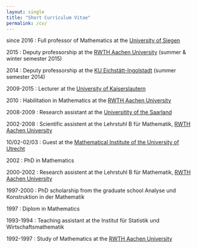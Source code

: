 ```yaml
---
layout: single
title: "Short Curriculum Vitae"
permalink: /cv/
---
```


since 2016
:   Full professor of Mathematics at the [University of Siegen](https://www.uni-siegen.de/fb6/fb6/)

2015
:   Deputy professorship at the [RWTH Aachen University](http://www.mathematik.rwth-aachen.de) (summer & winter semester 2015)

2014
:   Deputy professorship at the [KU Eichstätt-Ingolstadt](http://www.ku.de/mgf/mathematik/) (summer semester 2014)

2009-2015
:   Lecturer at the [University of Kaiserslautern](http://www.mathematik.uni-kl.de/startseite/)

2010
:   Habilitation in Mathematics at the [RWTH Aachen University](http://www.mathematik.rwth-aachen.de)

2008-2009
:   Research assistant at the [Universitity of the Saarland](http://www.math.uni-sb.de)

2002-2008
:   Scientific assistent at the Lehrstuhl B für Mathematik, [RWTH Aachen University](http://www.mathematik.rwth-aachen.de)

10/02-02/03
:   Guest at the [Mathematical Institute of the University of Utrecht](https://www.uu.nl/en/organisation/mathematical-institute)

2002
:   PhD in Mathematics

2000-2002
:   Research assistent at the Lehrstuhl B für Mathematik, [RWTH Aachen University](http://www.mathematik.rwth-aachen.de)

1997-2000
:   PhD scholarship from the graduate school Analyse und Konstruktion in der Mathematik

1997
:   Diplom in Mathematics

1993-1994
:   Teaching assistant at the Institut für Statistik und Wirtschaftsmathematik

1992-1997
:   Study of Mathematics at the [RWTH Aachen University](http://www.mathematik.rwth-aachen.de)
